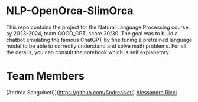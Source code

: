 # NLP-OpenOrca-SlimOrca
This repo contains the project for the Natural Language Processing course, ay 2023-2024, team GOGO_GPT, score 30/30. The goal was to build a chatbot emulating the famous ChatGPT by fine tuning a pretrained language model to be able to correctly understand and solve math problems. For all the details, you can consult the notebook which is self explanatory.

# Team Members
[Andrea Sanguineti])(https://github.com/AndreaNeti)
[Alessandro Ricci](https://github.com/alessandro-ricci-16)
